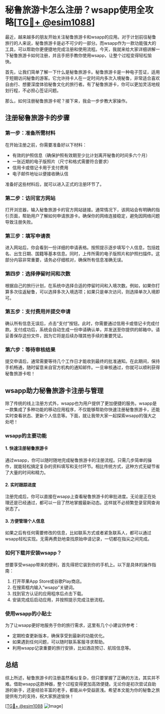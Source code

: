 # 秘鲁旅游卡怎么注册？wsapp使用全攻略[[TG💪+ @esim1088](https://t.me/s/esim1088)]

最近，越来越多的朋友开始关注秘鲁旅游卡和wsapp的应用。对于计划前往秘鲁旅行的人来说，秘鲁旅游卡是必不可少的一部分。而wsapp作为一款功能强大的工具，可以帮助你更便捷地完成注册和使用流程。今天，我就来给大家详细讲解一下秘鲁旅游卡如何注册，并且手把手教你使用wsapp，让整个过程变得轻松愉快。

首先，让我们简单了解一下什么是秘鲁旅游卡。秘鲁旅游卡是一种电子签证，适用于短期访问秘鲁的游客。它允许持卡人在一定时间内多次入境秘鲁，非常适合喜欢自由行、想要深度体验秘鲁文化的旅行者。有了秘鲁旅游卡，你可以更加灵活地规划行程，不必担心签证问题。

那么，如何注册秘鲁旅游卡呢？接下来，我会一步步教大家操作。

## 注册秘鲁旅游卡的步骤

### 第一步：准备所需材料

在开始注册之前，你需要准备好以下材料：
- 有效的护照信息（确保护照有效期至少比计划离开秘鲁的时间多六个月）
- 一张近期的电子版照片（尺寸和格式需要符合要求）
- 信用卡或借记卡用于支付费用
- 电子邮件地址以便接收确认信

准备好这些材料后，就可以进入正式的注册环节了。

### 第二步：访问官方网站

打开浏览器，输入秘鲁旅游卡的官方网站链接。通常情况下，该网站会有明确的指引页面，帮助用户了解如何申请旅游卡。确保你的网络连接稳定，避免因网络问题导致注册失败。

### 第三步：填写申请表

进入网站后，你会看到一份详细的申请表格。按照提示逐步填写个人信息，包括姓名、出生日期、国籍等基本信息。同时，上传所需的电子版照片和护照扫描件。这部分内容非常重要，请务必仔细核对，确保所有信息准确无误。

### 第四步：选择停留时间和次数

根据自己的旅行计划，在系统中选择合适的停留时间和入境次数。例如，如果你打算多次往返秘鲁，可以选择多次入境选项；如果只是单次访问，则选择单次入境即可。

### 第五步：支付费用并提交申请

确认所有信息无误后，点击“支付”按钮。此时，你需要通过信用卡或借记卡完成付款。支付成功后，系统会自动生成一份申请确认单，并发送至你提供的邮箱中。请妥善保存这份文件，因为它将是后续办理其他手续的重要凭证。

### 第六步：等待审核结果

提交申请后，通常需要等待几个工作日才能收到最终的批准通知。在此期间，保持手机畅通，随时留意来自官方机构的通知邮件。一旦审核通过，你就可以顺利获得秘鲁旅游卡啦！

## wsapp助力秘鲁旅游卡注册与管理

除了传统的线上注册方式外，wsapp也为用户提供了更加便捷的服务。wsapp是一款集成了多种功能的移动应用程序，不仅能够帮助你快速注册秘鲁旅游卡，还能实时查看状态、更新个人信息等。下面，就让我带大家一起探索wsapp的强大之处吧！

### wsapp的主要功能

#### 1. 快速注册秘鲁旅游卡
通过wsapp，你可以随时随地完成秘鲁旅游卡的注册流程。只需几步简单的操作，就能轻松搞定复杂的资料填写和支付环节。相比传统方式，这种方式无疑节省了大量的时间和精力。

#### 2. 实时跟踪进度
注册完成后，你可以直接在wsapp上查看秘鲁旅游卡的审批进度。无论是正在处理还是已经通过，都可以一目了然地掌握最新动态。这样就不必频繁登录官网查询状态了。

#### 3. 方便管理个人信息
如果之后有任何需要修改的信息，比如联系方式或者紧急联系人，都可以通过wsapp轻松实现。无需再费劲地查找原始申请记录，一切都在指尖之间完成。

### 如何下载并安装wsapp？

想要享受wsapp带来的便利，首先得把它装到你的手机上。以下是具体的操作指南：

1. 打开苹果App Store或谷歌Play商店。
2. 在搜索框内输入“wsapp”关键词。
3. 找到官方认证的应用程序后点击下载。
4. 安装完成后启动应用，并按照提示完成注册流程。

### 使用wsapp的小贴士

为了让wsapp更好地服务于你的旅行需求，这里有几个小建议供参考：

- 定期检查更新版本，确保享受到最新的功能优化。
- 如果遇到任何问题，可以随时联系客服寻求帮助。
- 利用wsapp记录重要的旅行安排，比如酒店预订、航班信息等。

## 总结

综上所述，秘鲁旅游卡的注册虽然看似复杂，但只要掌握了正确的方法，其实并不难。借助wsapp这款神器，整个过程变得更加高效便捷。无论你是初次尝试自助游的新手，还是经验丰富的老手，都能从中受益匪浅。希望本文能为你的秘鲁之旅提供有力的支持，祝大家旅途愉快！

[[TG💪+ @esim1088](https://t.me/s/esim1088) ![Image](https://i.postimg.cc/4NQfJmqS/Snipaste-2025-05-13-00-14-12.png)]